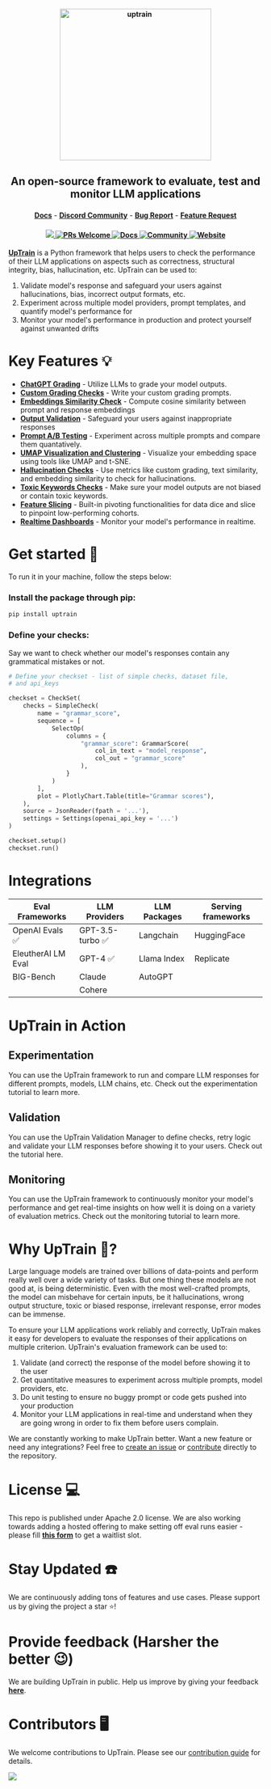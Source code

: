 <h4 align="center">
  <a href="https://uptrain.ai">
    <img width="300" src="https://user-images.githubusercontent.com/108270398/214240695-4f958b76-c993-4ddd-8de6-8668f4d0da84.png" alt="uptrain">
  </a>
</h4>
<h2>
  <p align="center">
    <p align="center">An open-source framework to evaluate, test and monitor LLM applications</p>
  </p>
</h2>

<p align="center">
<a href="https://docs.uptrain.ai/docs/" rel="nofollow"><strong>Docs</strong></a>
<!-- -
<a href="https://colab.research.google.com/drive/1ZIITMB7XYotvhg5CNvGPFnBdM4SR2w4Q?usp=sharing/" rel="nofollow"><strong>Try it out</strong></a> -->
-
<a href="https://discord.com/invite/gVvZhhrQaQ/" rel="nofollow"><strong>Discord Community</strong></a>
-
<a href="https://github.com/uptrain-ai/uptrain/issues/new?assignees=&labels=bug&template=bug_report.md&title=" rel="nofollow"><strong>Bug Report</strong></a>
-
<a href="https://github.com/uptrain-ai/uptrain/issues/new?assignees=&labels=enhancement&template=feature_request.md&title=" rel="nofollow"><strong>Feature Request</strong></a>
</p>

<h4 align="center">
  <a href="https://github.com/uptrain-ai/uptrain/graphs/contributors">
    <img src="https://img.shields.io/github/contributors/uptrain-ai/uptrain">
  </a>
  <a href='https://github.com/uptrain-ai/uptrain/blob/main/CONTRIBUTING.md'>
    <img alt='PRs Welcome' src='https://img.shields.io/badge/PRs-welcome-orange.svg?style=shields'/>
  </a>
  <a href="https://docs.uptrain.ai/docs/">
    <img src="https://img.shields.io/badge/Read-Docs-brightgreen" alt="Docs" />
  </a>
  <a href="https://discord.com/invite/gVvZhhrQaQ">
    <img src="https://img.shields.io/badge/Discord-Community-orange" alt="Community" />
  </a>
  <a href="https://uptrain.ai/">
    <img src="https://img.shields.io/badge/UpTrain-Website-yellow" alt="Website" />
  </a>
  <!-- <a href="https://colab.research.google.com/drive/1ZIITMB7XYotvhg5CNvGPFnBdM4SR2w4Q?usp=sharing/">
    <img src="https://colab.research.google.com/assets/colab-badge.svg" alt="Open In Colab"/>
  </a> -->
</h4>

<!-- https://user-images.githubusercontent.com/43818888/229681912-a1d9733d-0c41-4be1-83cf-408d5271518e.mp4 -->

<!-- **Read this in other languages**: 
<kbd>[<img title="English" alt="English language" src="https://cdn.staticaly.com/gh/hjnilsson/country-flags/master/svg/us.svg" width="22">](/README.md)</kbd>
<kbd>[<img title="German" alt="German language" src="https://cdn.staticaly.com/gh/hjnilsson/country-flags/master/svg/de.svg" width="22">](/i18n/README.de.md)</kbd>
<kbd>[<img title="Chinese" alt="Chinese language" src="https://cdn.staticaly.com/gh/hjnilsson/country-flags/master/svg/cn.svg" width="22">](/i18n/README.zh-CN.md)</kbd>
<kbd>[<img title="Hindi" alt="Hindi language" src="https://cdn.staticaly.com/gh/hjnilsson/country-flags/master/svg/in.svg" width="22">](/i18n/README.hi.md)</kbd>
<kbd>[<img title="Spanish" alt="Spanish language" src="https://cdn.staticaly.com/gh/hjnilsson/country-flags/master/svg/es.svg" width="22">](/i18n/README.es.md)</kbd>
<kbd>[<img title="French" alt="French language" src="https://cdn.staticaly.com/gh/hjnilsson/country-flags/master/svg/fr.svg" width="22">](/i18n/README.fr.md)</kbd>
<kbd>[<img title="Japanese" alt="Japanese language" src="https://cdn.staticaly.com/gh/hjnilsson/country-flags/master/svg/jp.svg" width="22">](/i18n/README.ja.md)</kbd>
<kbd>[<img title="Russian" alt="Russian language" src="https://cdn.staticaly.com/gh/hjnilsson/country-flags/master/svg/ru.svg" width="22">](/i18n/README.ru.md)</kbd> -->


**[UpTrain](https://uptrain.ai)** is a Python framework that helps users to check the performance of their LLM applications on aspects such as correctness, structural integrity, bias, hallucination, etc. UpTrain can be used to:

1) Validate model's response and safeguard your users against hallucinations, bias, incorrect output formats, etc.
2) Experiment across multiple model providers, prompt templates, and quantify model's performance for  
3) Monitor your model's performance in production and protect yourself against unwanted drifts


# Key Features 💡


- **[ChatGPT Grading]()** - Utilize LLMs to grade your model outputs.
- **[Custom Grading Checks]()** - Write your custom grading prompts.
- **[Embeddings Similarity Check]()** - Compute cosine similarity between prompt and response embeddings
- **[Output Validation]()** - Safeguard your users against inappropriate responses
- **[Prompt A/B Testing]()** - Experiment across multiple prompts and compare them quantatively.
- **[UMAP Visualization and Clustering]()** - Visualize your embedding space using tools like UMAP and t-SNE.
- **[Hallucination Checks]()** - Use metrics like custom grading, text similarity, and embedding similarity to check for hallucinations.
- **[Toxic Keywords Checks]()** - Make sure your model outputs are not biased or contain toxic keywords.
- **[Feature Slicing]()** - Built-in pivoting functionalities for data dice and slice to pinpoint low-performing cohorts.
- **[Realtime Dashboards]()** - Monitor your model's performance in realtime.

# Get started 🙌

<!-- You can quickly get started with [Google Colab here](https://colab.research.google.com/drive/1ZIITMB7XYotvhg5CNvGPFnBdM4SR2w4Q?usp=sharing%2F). -->

To run it in your machine, follow the steps below:

### Install the package through pip:
```bash
pip install uptrain
```

### Define your checks:
Say we want to check whether our model's responses contain any grammatical mistakes or not.

```python
# Define your checkset - list of simple checks, dataset file,
# and api_keys

checkset = CheckSet(
    checks = SimpleCheck(
        name = "grammar_score",
        sequence = [
            SelectOp(
                columns = {
                    "grammar_score": GrammarScore(
                        col_in_text = "model_response",
                        col_out = "grammar_score"
                    ),
                }
            )
        ],
        plot = PlotlyChart.Table(title="Grammar scores"),
    ),
    source = JsonReader(fpath = '...'),
    settings = Settings(openai_api_key = '...')
)

checkset.setup()
checkset.run()

```

<!-- For a quick walkthrough of how UpTrain works, check out our [quickstart tutorial](https://docs.uptrain.ai/docs/uptrain-examples/quickstart-tutorial). -->

<h4> </h4>

# Integrations

| Eval Frameworks  | LLM Providers | LLM Packages | Serving frameworks | 
| ------------- | ------------- | ------------- | ------------- | 
| OpenAI Evals ✅ | GPT-3.5-turbo ✅ | Langchain | HuggingFace |
| EleutherAI LM Eval  | GPT-4 ✅  | Llama Index |  Replicate |
| BIG-Bench | Claude | AutoGPT |
| | Cohere | 


# UpTrain in Action

## Experimentation

You can use the UpTrain framework to run and compare LLM responses for different prompts, models, LLM chains, etc. Check out the experimentation tutorial to learn more.

## Validation

You can use the UpTrain Validation Manager to define checks, retry logic and validate your LLM responses before showing it to your users. Check out the tutorial here.

## Monitoring

You can use the UpTrain framework to continuously monitor your model's performance and get real-time insights on how well it is doing on a variety of evaluation metrics. Check out the monitoring tutorial to learn more.


# Why UpTrain 🤔?

Large language models are trained over billions of data-points and perform really well over a wide variety of tasks. But one thing these models are not good at, is being deterministic. Even with the most well-crafted prompts, the model can misbehave for certain inputs, be it hallucinations, wrong output structure, toxic or biased response, irrelevant response, error modes can be immense. 

To ensure your LLM applications work reliably and correctly, UpTrain makes it easy for developers to evaluate the responses of their applications on multiple criterion. UpTrain's evaluation framework can be used to:

1) Validate (and correct) the response of the model before showing it to the user
2) Get quantitative measures to experiment across multiple prompts, model providers, etc.
3) Do unit testing to ensure no buggy prompt or code gets pushed into your production
4) Monitor your LLM applications in real-time and understand when they are going wrong in order to fix them before users complain.

We are constantly working to make UpTrain better. Want a new feature or need any integrations? Feel free to [create an issue](https://github.com/uptrain-ai/uptrain/issues) or [contribute](https://github.com/uptrain-ai/uptrain/blob/main/CONTRIBUTING.md) directly to the repository.

# License 💻

This repo is published under Apache 2.0 license. We are also working towards adding a hosted offering to make setting off eval runs easier - please fill **[this form](https://docs.google.com/forms/d/e/1FAIpQLSf9h_SXoU0rJP2MUc4NIKOmOCqJ5J0xgephN1xgeoXscSHUSA/viewform?usp=sf_link)** to get a waitlist slot.

# Stay Updated ☎️
We are continuously adding tons of features and use cases. Please support us by giving the project a star ⭐!

# Provide feedback (Harsher the better 😉) 

We are building UpTrain in public. Help us improve by giving your feedback **[here](https://docs.google.com/forms/d/e/1FAIpQLSezGUkkC0JoEvx-0gCrRSmGutA-jqyb7kl2lomXv302_C3MnQ/viewform?usp=sf_link)**.

# Contributors 🖥️

We welcome contributions to UpTrain. Please see our [contribution guide](https://github.com/uptrain-ai/uptrain/blob/main/CONTRIBUTING.md) for details.

<a href="https://github.com/uptrain-ai/uptrain/graphs/contributors">
  <img src="https://contrib.rocks/image?repo=uptrain-ai/uptrain" />
</a>
